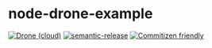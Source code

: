 # node-drone-example

[![Drone (cloud)](https://img.shields.io/drone/build/mdluo/node-drone-example.svg?style=flat-square&logo=drone)](https://cloud.drone.io/mdluo/node-drone-example)
[![semantic-release](https://img.shields.io/badge/%20%20%F0%9F%93%A6%F0%9F%9A%80-semantic--release-e10079.svg?style=flat-square&)](https://github.com/semantic-release/semantic-release)
[![Commitizen friendly](https://img.shields.io/badge/commitizen-friendly-brightgreen.svg?style=flat-square&logo=git)](http://commitizen.github.io/cz-cli/)
